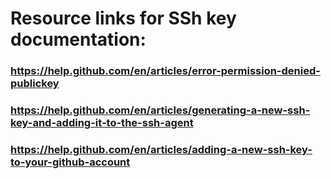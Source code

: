 # Resource links for SSh key documentation:

### https://help.github.com/en/articles/error-permission-denied-publickey
### https://help.github.com/en/articles/generating-a-new-ssh-key-and-adding-it-to-the-ssh-agent
### https://help.github.com/en/articles/adding-a-new-ssh-key-to-your-github-account

